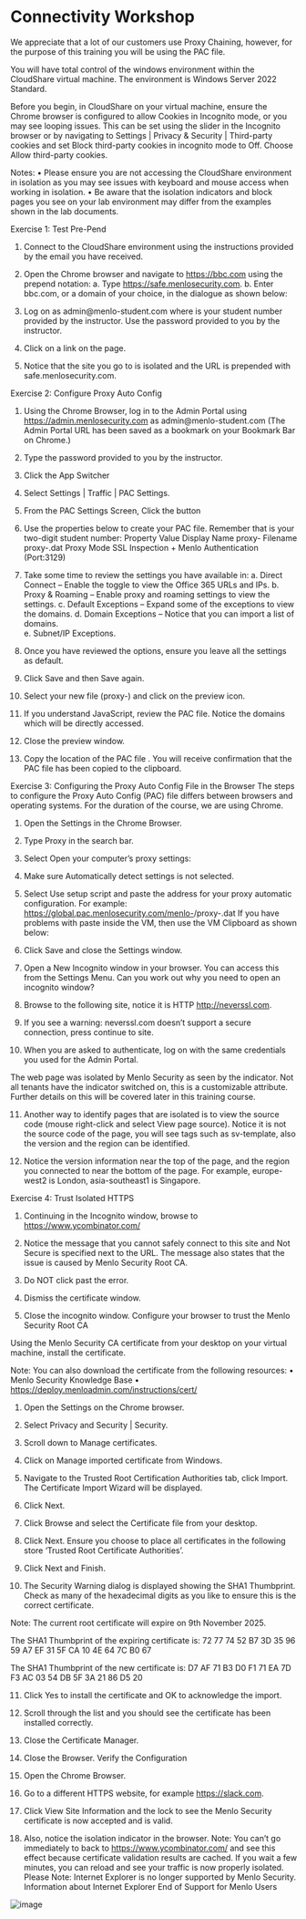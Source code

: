 # Connectivity Workshop

We appreciate that a lot of our customers use Proxy Chaining, however, for the purpose of this training you will be using the PAC file.

You will have total control of the windows environment within the CloudShare virtual machine. The environment is Windows Server 2022 Standard.

Before you begin, in CloudShare on your virtual machine, ensure the Chrome browser is configured to allow Cookies in Incognito mode, or you may see looping issues. This can be set using the slider in the Incognito browser or by navigating to Settings | Privacy & Security | Third-party cookies and set Block third-party cookies in incognito mode to Off. Choose Allow third-party cookies.

Notes:
•	Please ensure you are not accessing the CloudShare environment in isolation as you may see issues with keyboard and mouse access when working in isolation.
•	Be aware that the isolation indicators and block pages you see on your lab environment may differ from the examples shown in the lab documents.

 
Exercise 1: Test Pre-Pend
1.	Connect to the CloudShare environment using the instructions provided by the email you have received.
2.	Open the Chrome browser and navigate to https://bbc.com using the prepend notation:
a.	Type https://safe.menlosecurity.com.
b.	Enter bbc.com, or a domain of your choice, in the dialogue as shown below:
 


3.	Log on as admin@menlo-student<n>.com where <n> is your student number provided by the instructor.  Use the password provided to you by the instructor. 
4.	Click on a link on the page.
5.	Notice that the site you go to is isolated and the URL is prepended with safe.menlosecurity.com.

 
Exercise 2: Configure Proxy Auto Config 

1.	Using the Chrome Browser, log in to the Admin Portal using https://admin.menlosecurity.com as admin@menlo-student<n>.com
(The Admin Portal URL has been saved as a bookmark on your Bookmark Bar on Chrome.)
2.	Type the password provided to you by the instructor.
3.	Click the App Switcher   
4.	Select Settings | Traffic | PAC Settings.
5.	From the PAC Settings Screen, Click the button  
6.	Use the properties below to create your PAC file. Remember that <n> is your two-digit student number:
Property	Value
Display Name	proxy-<n>
Filename	proxy-<n>.dat
Proxy Mode	SSL Inspection + Menlo Authentication (Port:3129)

7.	Take some time to review the settings you have available in:
a.	Direct Connect – Enable the toggle to view the Office 365 URLs and IPs.
b.	Proxy & Roaming – Enable proxy and roaming settings to view the settings.
c.	Default Exceptions – Expand some of the exceptions to view the domains.
d.	Domain Exceptions – Notice that you can import a list of domains.  
e.	Subnet/IP Exceptions.
8.	Once you have reviewed the options, ensure you leave all the settings as default.
9.	Click Save and then Save again.
10.	Select your new file (proxy-<n>) and click on the preview icon.

 

11.	 If you understand JavaScript, review the PAC file. Notice the domains which will be directly accessed.
12.	Close the preview window.
13.	Copy the location of the PAC file .  You will receive confirmation that the PAC file has been copied to the clipboard.

 
Exercise 3: Configuring the Proxy Auto Config File in the Browser
The steps to configure the Proxy Auto Config (PAC) file differs between browsers and operating systems. For the duration of the course, we are using Chrome.
1.	Open the Settings in the Chrome Browser.     
2.	Type Proxy in the search bar. 
3.	Select Open your computer’s proxy settings:























4.	Make sure Automatically detect settings is not selected.
5.	Select Use setup script and paste the address for your proxy automatic configuration. 
For example:
https://global.pac.menlosecurity.com/menlo-<redacted>/proxy-<n>.dat
If you have problems with paste inside the VM, then use the VM Clipboard as shown below:
 

6.	Click Save and close the Settings window.
7.	Open a New Incognito window in your browser. You can access this from the Settings Menu.  Can you work out why you need to open an incognito window?
8.	Browse to the following site, notice it is HTTP http://neverssl.com.
9.	If you see a warning: neverssl.com doesn’t support a secure connection, press continue to site.
10.	When you are asked to authenticate, log on with the same credentials you used for the Admin Portal.

The web page was isolated by Menlo Security as seen by the indicator.  Not all tenants have the indicator switched on, this is a customizable attribute.  Further details on this will be covered later in this training course.
 
11.	Another way to identify pages that are isolated is to view the source code (mouse right-click and select View page source). Notice it is not the source code of the page, you will see tags such as sv-template, also the version and the region can be identified.
 

12.	Notice the version information near the top of the page, and the region you connected to near the bottom of the page. 
For example, europe-west2 is London, asia-southeast1 is Singapore.
 
Exercise 4: Trust Isolated HTTPS
1.	Continuing in the Incognito window, browse to https://www.ycombinator.com/ 
2.	Notice the message that you cannot safely connect to this site and Not Secure is specified next to the URL.  The message also states that the issue is caused by Menlo Security Root CA. 

3.	Do NOT click past the error.
4.	Dismiss the certificate window.
5.	Close the incognito window.
Configure your browser to trust the Menlo Security Root CA

Using the Menlo Security CA certificate from your desktop on your virtual machine, install the certificate.

 

Note: You can also download the certificate from the following resources:
•	Menlo Security Knowledge Base
•	https://deploy.menloadmin.com/instructions/cert/

1.	Open the Settings on the Chrome browser.
2.	Select Privacy and Security | Security. 
3.	Scroll down to Manage certificates.

4.	Click on Manage imported certificate from Windows.
5.	Navigate to the Trusted Root Certification Authorities tab, click Import. The Certificate Import Wizard will be displayed.
6.	Click Next.
7.	Click Browse and select the Certificate file from your desktop.
8.	Click Next. Ensure you choose to place all certificates in the following store ‘Trusted Root Certificate Authorities’.
9.	Click Next and Finish.
10.	The Security Warning dialog is displayed showing the SHA1 Thumbprint. Check as many of the hexadecimal digits as you like to ensure this is the correct certificate.

Note: The current root certificate will expire on 9th November 2025.

The SHA1 Thumbprint of the expiring certificate is: 72 77 74 52 B7 3D 35 96 59 A7 EF 31 5F CA 10 4E 64 7C B0 67

The SHA1 Thumbprint of the new certificate is: D7 AF 71 B3 D0 F1 71 EA 7D F3 AC 03 54 DB 5F 3A 21 86 D5 20

11.	Click Yes to install the certificate and OK to acknowledge the import.
12.	Scroll through the list and you should see the certificate has been installed correctly.
 
13.	Close the Certificate Manager.
14.	Close the Browser.
Verify the Configuration

1.	Open the Chrome Browser.
2.	Go to a different HTTPS website, for example https://slack.com.
3.	Click View Site Information   and the lock to see the Menlo Security certificate is now accepted and is valid.
 

4.	Also, notice the isolation indicator in the browser.
Note: You can’t go immediately to back to https://www.ycombinator.com/ and see this effect because certificate validation results are cached. If you wait a few minutes, you can reload and see your traffic is now properly isolated.
Please Note: Internet Explorer is no longer supported by Menlo Security.
Information about Internet Explorer End of Support for Menlo Users


![image](https://github.com/user-attachments/assets/bfda3776-6393-4a79-bf0e-c6893c80700f)
